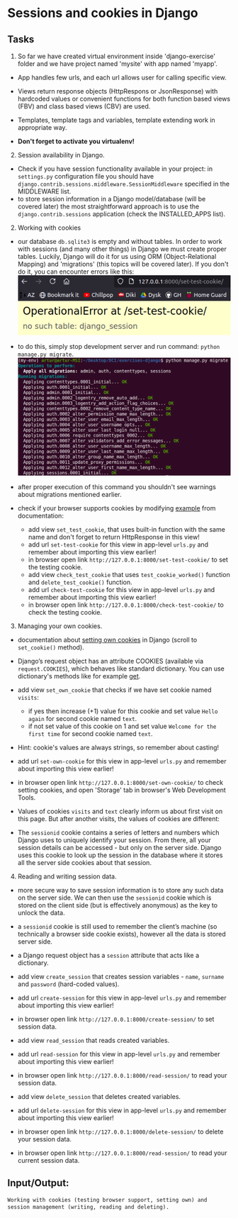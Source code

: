 # Sessions and cookies in Django  

## Tasks
1. So far we have created virtual environment inside 'django-exercise' folder and we have project named 'mysite' with app named 'myapp'.  
*  App handles few urls, and each url allows user for calling specific view.  
*  Views return response objects (HttpRespons or JsonResponse) with hardcoded values or convenient functions for both function based views (FBV) and class based views (CBV) are used. 
* Templates, template tags and variables, template extending work in appropriate way.

*  **Don't forget to activate you virtualenv!**  

2. Session availability in Django.
*  Check if you have session functionality available in your project: in ```settings.py``` configuration file you should have  ```django.contrib.sessions.middleware.SessionMiddleware``` specified in the MIDDLEWARE list.
* to store session information in a Django model/database (will be covered later) the most straightforward approach is to use the ```django.contrib.sessions``` application (check the INSTALLED_APPS list).

2. Working with cookies 
* our database ```db.sqlite3``` is empty and without tables. In order to work with sessions (and many other things) in Django we must create proper tables. Luckily, Django will do it for us using ORM (Object-Relational Mapping) and 'migrations' (this topics will be covered later). If you don't do it, you can encounter errors like this:  
      ![ex4-2](../../django-framework-exercises/screenshots/ex4-2.png)

* to do this, simply stop development server and run command: ```python manage.py migrate```.      
      ![ex4-3](../../django-framework-exercises/screenshots/ex4-3.png)
* after proper execution of this command you shouldn't see warnings about migrations mentioned earlier. 

* check if your browser supports cookies by modifying [example](https://docs.djangoproject.com/en/3.2/topics/http/sessions/#setting-test-cookies) from documentation:
   * add view ```set_test_cookie```, that uses built-in function with the same name and don't forget to return HttpResponse in this view!
   * add url ```set-test-cookie``` for this view in app-level ```urls.py``` and remember about importing this view earlier!
   * in browser open link ```http://127.0.0.1:8000/set-test-cookie/``` to set the testing cookie.
   * add view ```check_test_cookie``` that uses ```test_cookie_worked()``` function and ```delete_test_cookie()``` function.
   * add url ```check-test-cookie``` for this view in app-level ```urls.py``` and remember about importing this view earlier!
   * in browser open link ```http://127.0.0.1:8000/check-test-cookie/``` to check the testing cookie.

3. Managing your own cookies.
* documentation about [setting own cookies](https://docs.djangoproject.com/en/3.2/ref/request-response/#methods) in Django (scroll to ```set_cookie()``` method).

* Django’s request object has an attribute COOKIES (available via ```request.COOKIES```), which behaves like standard dictionary. You can  use dictionary's methods like for example [get](https://www.geeksforgeeks.org/get-method-dictionaries-python/). 

* add view ```set_own_cookie``` that checks if we have set cookie named ```visits```:
   * if yes then increase (+1) value for this cookie and set value ```Hello again``` for second cookie named ```text```.  
   * if not set value of this cookie on 1 and set value ```Welcome for the first time``` for second cookie named ```text```.

* Hint: cookie's values are always strings, so remember about casting!

* add url ```set-own-cookie``` for this view in app-level ```urls.py``` and remember about importing this view earlier!

* in browser open link ```http://127.0.0.1:8000/set-own-cookie/``` to check setting cookies,  and open 'Storage' tab in browser's Web Development Tools.

* Values of cookies ```visits``` and ```text``` clearly inform us about first visit on this page. But after another visits, the values of cookies are different:

* The ```sessionid``` cookie contains a series of letters and numbers which Django uses to uniquely identify your session. From there, all your session details can be accessed - but only on the server side. Django uses this cookie to look up the session in the database where it stores all the server side cookies about that session.

4. Reading and writing session data.  
* more secure way to save session information is to store any such data on the server side. We can then use the ```sessionid``` cookie which is stored on the client side (but is effectively anonymous) as the key to unlock the data.

* a ```sessionid``` cookie is still used to remember the client’s machine (so technically a browser side cookie exists), however all the data is stored server side.

* a Django request object has a ```session``` attribute that acts like a dictionary.

* add view ```create_session``` that creates session variables - ```name```, ```surname``` and ```password``` (hard-coded values).

* add url ```create-session``` for this view in app-level ```urls.py``` and remember about importing this view earlier!

* in browser open link ```http://127.0.0.1:8000/create-session/``` to set session data.

* add view ```read_session``` that reads created variables.

* add url ```read-session``` for this view in app-level ```urls.py``` and remember about importing this view earlier!

* in browser open link ```http://127.0.0.1:8000/read-session/``` to read your session data.

* add view ```delete_session``` that deletes created variables.

* add url ```delete-session``` for this view in app-level ```urls.py``` and remember about importing this view earlier!

* in browser open link ```http://127.0.0.1:8000/delete-session/``` to delete your session data.

* in browser open link ```http://127.0.0.1:8000/read-session/``` to read your current session data.

## Input/Output:
```
Working with cookies (testing browser support, setting own) and session management (writing, reading and deleting).
```